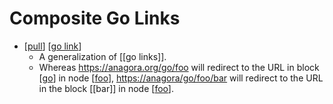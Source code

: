 # Composite Go Links

- [[pull]] [[go link]]
  - A generalization of [[go links]].
  - Whereas <https://anagora.org/go/foo> will redirect to the URL in block [[go]] in node [[foo]], <https://anagora/go/foo/bar> will redirect to the URL in the block [[bar]] in node [[foo]].


[//begin]: # "Autogenerated link references for markdown compatibility"
[pull]: pull "Pull"
[go link]: go-link "Go Link"
[go]: go "Go"
[foo]: foo "Foo"
[//end]: # "Autogenerated link references"
